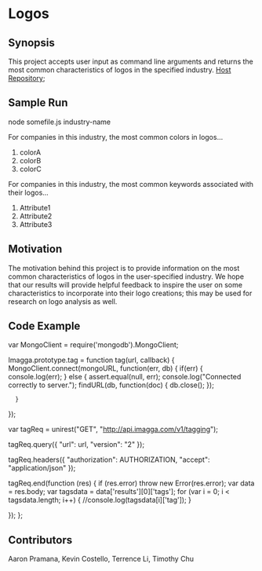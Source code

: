 # **Logos**

## Synopsis

This project accepts user input as command line arguments and returns the most common characteristics of logos in the specified industry. [Host
Repository](https://github.com/terrencezli/Logos); 

## Sample Run

node somefile.js industry-name

For companies in this industry, the most common colors in logos... 
1. colorA 
2. colorB 
3. colorC

For companies in this industry, the most common keywords associated
with their logos...
1. Attribute1
2. Attribute2
3. Attribute3

## Motivation

The motivation behind this project is to provide information on the
most common characteristics of logos in the user-specified industry.
We hope that our results will provide helpful feedback to inspire
the user on some characteristics to incorporate into their logo
creations; this may be used for research on logo analysis as well.

## Code Example

var MongoClient = require('mongodb').MongoClient;
 
Imagga.prototype.tag = function tag(url, callback) {
   MongoClient.connect(mongoURL, function(err, db) {
      if(err) {
         console.log(err);
      }
      else {
         assert.equal(null, err);
         console.log("Connected correctly to server.");
         findURL(db, function(doc) {
            db.close();
         });
         
      }
   });

   var tagReq = unirest("GET", "http://api.imagga.com/v1/tagging");

   tagReq.query({
      "url": url,
      "version": "2"
   });

   tagReq.headers({
      "authorization": AUTHORIZATION, 
      "accept": "application/json"
   });

   tagReq.end(function (res) {
      if (res.error) throw new Error(res.error);
      var data = res.body;
      var tagsdata = data['results'][0]['tags'];
      for (var i = 0; i < tagsdata.length; i++) {
         //console.log(tagsdata[i]['tag']);
      }

   });
};

## Contributors

Aaron Pramana, Kevin Costello, Terrence Li, Timothy Chu


